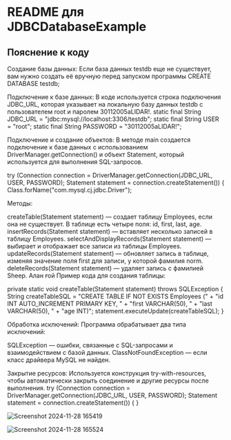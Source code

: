 # README для JDBCDatabaseExample


## Пояснение к коду
Создание базы данных: Если база данных testdb еще не существует, вам нужно создать её вручную перед запуском программы
CREATE DATABASE testdb;

Подключение к базе данных: В коде используется строка подключения JDBC_URL, которая указывает на локальную базу данных testdb с пользователем root и паролем 30112005aLIDAR!.
static final String JDBC_URL = "jdbc:mysql://localhost:3306/testdb";
static final String USER = "root";
static final String PASSWORD = "30112005aLIDAR!";

Подключение и создание объектов: В методе main создается подключение к базе данных с использованием DriverManager.getConnection() и объект Statement, который используется для выполнения SQL-запросов.

try (Connection connection = DriverManager.getConnection(JDBC_URL, USER, PASSWORD);
     Statement statement = connection.createStatement()) {
    Class.forName("com.mysql.cj.jdbc.Driver");

Методы:

createTable(Statement statement) — создает таблицу Employees, если она не существует. В таблице есть четыре поля: id, first, last, age.
insertRecords(Statement statement) — вставляет несколько записей в таблицу Employees.
selectAndDisplayRecords(Statement statement) — выбирает и отображает все записи из таблицы Employees.
updateRecords(Statement statement) — обновляет запись в таблице, изменяя значение поля first для записи, у которой фамилия norm.
deleteRecords(Statement statement) — удаляет запись с фамилией Sheep. Алан ғой
Пример кода для создания таблицы:

private static void createTable(Statement statement) throws SQLException {
    String createTableSQL = "CREATE TABLE IF NOT EXISTS Employees (" +
                            "id INT AUTO_INCREMENT PRIMARY KEY, " +
                            "first VARCHAR(50), " +
                            "last VARCHAR(50), " +
                            "age INT)";
    statement.executeUpdate(createTableSQL);
}

Обработка исключений: Программа обрабатывает два типа исключений:

SQLException — ошибки, связанные с SQL-запросами и взаимодействием с базой данных.
ClassNotFoundException — если класс драйвера MySQL не найден.


Закрытие ресурсов: Используется конструкция try-with-resources, чтобы автоматически закрыть соединение и другие ресурсы после выполнения.
try (Connection connection = DriverManager.getConnection(JDBC_URL, USER, PASSWORD);
     Statement statement = connection.createStatement()) {
}



![Screenshot 2024-11-28 165419](https://github.com/user-attachments/assets/a5235a0c-ffb0-4450-b9fd-b79639610631)

![Screenshot 2024-11-28 165524](https://github.com/user-attachments/assets/b8f21716-2e53-4342-8769-5fdebc91495c)


